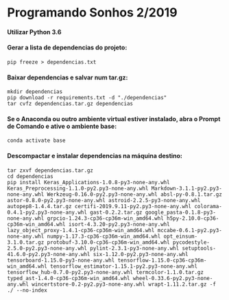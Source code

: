 # Programando Sonhos 2/2019

#### Utilizar Python 3.6

#### Gerar a lista de dependencias do projeto:

```
pip freeze > dependencias.txt
```

#### Baixar dependencias e salvar num tar.gz:

```
mkdir dependencias
pip download -r requirements.txt -d "./dependencias"
tar cvfz dependencias.tar.gz dependencias
```

#### Se o Anaconda ou outro ambiente virtual estiver instalado, abra o Prompt de  Comando e ative o ambiente base:
```
conda activate base
```

#### Descompactar e instalar dependencias na máquina destino:

```
tar zxvf dependencias.tar.gz
cd dependencias
pip install Keras_Applications-1.0.8-py3-none-any.whl Keras_Preprocessing-1.1.0-py2.py3-none-any.whl Markdown-3.1.1-py2.py3-none-any.whl Werkzeug-0.16.0-py2.py3-none-any.whl absl-py-0.8.1.tar.gz astor-0.8.0-py2.py3-none-any.whl astroid-2.2.5-py3-none-any.whl autopep8-1.4.4.tar.gz certifi-2019.9.11-py2.py3-none-any.whl colorama-0.4.1-py2.py3-none-any.whl gast-0.2.2.tar.gz google_pasta-0.1.8-py3-none-any.whl grpcio-1.24.3-cp36-cp36m-win_amd64.whl h5py-2.10.0-cp36-cp36m-win_amd64.whl isort-4.3.20-py2.py3-none-any.whl lazy_object_proxy-1.4.1-cp36-cp36m-win_amd64.whl mccabe-0.6.1-py2.py3-none-any.whl numpy-1.17.3-cp36-cp36m-win_amd64.whl opt_einsum-3.1.0.tar.gz protobuf-3.10.0-cp36-cp36m-win_amd64.whl pycodestyle-2.5.0-py2.py3-none-any.whl pylint-2.3.1-py3-none-any.whl setuptools-41.6.0-py2.py3-none-any.whl six-1.12.0-py2.py3-none-any.whl tensorboard-1.15.0-py3-none-any.whl tensorflow-1.15.0-cp36-cp36m-win_amd64.whl tensorflow_estimator-1.15.1-py2.py3-none-any.whl tensorflow_hub-0.7.0-py2.py3-none-any.whl termcolor-1.1.0.tar.gz typed_ast-1.4.0-cp36-cp36m-win_amd64.whl wheel-0.33.6-py2.py3-none-any.whl wincertstore-0.2-py2.py3-none-any.whl wrapt-1.11.2.tar.gz -f ./ --no-index
```
